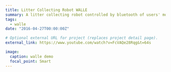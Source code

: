 ```yaml
---
title: Litter Collecting Robot WALLE
summary: A litter collecting robot controlled by bluetooth of users' mobile phone. We applied Mecanum wheels to allow the robot to move in four directions, used HC-06 Bluetooth module and Arduino components to control the robot’s grabbing and movement, and designed a phone APP with convenient GUI incorporating Bluetooth function for users’ control.
tags:
  - walle
date: "2016-04-27T00:00:00Z"

# Optional external URL for project (replaces project detail page).
external_link: https://www.youtube.com/watch?v=FcVAQe28Rqg&t=64s

image:
  caption: walle demo
  focal_point: Smart
---
```

